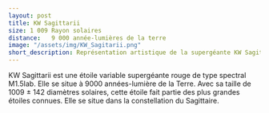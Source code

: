 ```yaml
---
layout: post
title: KW Sagittarii
size: 1 009 Rayon solaires
distance:	9 000 année-lumières de la terre
image: "/assets/img/KW_Sagitarii.png"
short_description: Représentation artistique de la supergéante KW Sagittarii.
---
```


KW Sagittarii est une étoile variable supergéante rouge de type spectral M1.5Iab. Elle se situe à 9000 années-lumière de la Terre. Avec sa taille de 1009 ± 142 diamètres solaires, cette étoile fait partie des plus grandes étoiles connues. Elle se situe dans la constellation du Sagittaire.
